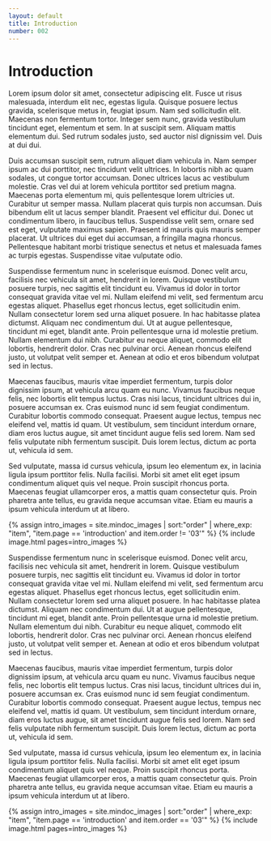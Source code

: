 ```yaml
---
layout: default
title: Introduction
number: 002
---
```

# Introduction

Lorem ipsum dolor sit amet, consectetur adipiscing elit. Fusce ut risus malesuada, interdum elit nec, egestas ligula. Quisque posuere lectus gravida, scelerisque metus in, feugiat ipsum. Nam sed sollicitudin elit. Maecenas non fermentum tortor. Integer sem nunc, gravida vestibulum tincidunt eget, elementum et sem. In at suscipit sem. Aliquam mattis elementum dui. Sed rutrum sodales justo, sed auctor nisl dignissim vel. Duis at dui dui.

Duis accumsan suscipit sem, rutrum aliquet diam vehicula in. Nam semper ipsum ac dui porttitor, nec tincidunt velit ultrices. In lobortis nibh ac quam sodales, ut congue tortor accumsan. Donec ultrices lacus ac vestibulum molestie. Cras vel dui at lorem vehicula porttitor sed pretium magna. Maecenas porta elementum mi, quis pellentesque lorem ultricies ut. Curabitur ut semper massa. Nullam placerat quis turpis non accumsan. Duis bibendum elit ut lacus semper blandit. Praesent vel efficitur dui. Donec ut condimentum libero, in faucibus tellus. Suspendisse velit sem, ornare sed est eget, vulputate maximus sapien. Praesent id mauris quis mauris semper placerat. Ut ultrices dui eget dui accumsan, a fringilla magna rhoncus. Pellentesque habitant morbi tristique senectus et netus et malesuada fames ac turpis egestas. Suspendisse vitae vulputate odio.

Suspendisse fermentum nunc in scelerisque euismod. Donec velit arcu, facilisis nec vehicula sit amet, hendrerit in lorem. Quisque vestibulum posuere turpis, nec sagittis elit tincidunt eu. Vivamus id dolor in tortor consequat gravida vitae vel mi. Nullam eleifend mi velit, sed fermentum arcu egestas aliquet. Phasellus eget rhoncus lectus, eget sollicitudin enim. Nullam consectetur lorem sed urna aliquet posuere. In hac habitasse platea dictumst. Aliquam nec condimentum dui. Ut at augue pellentesque, tincidunt mi eget, blandit ante. Proin pellentesque urna id molestie pretium. Nullam elementum dui nibh. Curabitur eu neque aliquet, commodo elit lobortis, hendrerit dolor. Cras nec pulvinar orci. Aenean rhoncus eleifend justo, ut volutpat velit semper et. Aenean at odio et eros bibendum volutpat sed in lectus.

Maecenas faucibus, mauris vitae imperdiet fermentum, turpis dolor dignissim ipsum, at vehicula arcu quam eu nunc. Vivamus faucibus neque felis, nec lobortis elit tempus luctus. Cras nisi lacus, tincidunt ultrices dui in, posuere accumsan ex. Cras euismod nunc id sem feugiat condimentum. Curabitur lobortis commodo consequat. Praesent augue lectus, tempus nec eleifend vel, mattis id quam. Ut vestibulum, sem tincidunt interdum ornare, diam eros luctus augue, sit amet tincidunt augue felis sed lorem. Nam sed felis vulputate nibh fermentum suscipit. Duis lorem lectus, dictum ac porta ut, vehicula id sem.

Sed vulputate, massa id cursus vehicula, ipsum leo elementum ex, in lacinia ligula ipsum porttitor felis. Nulla facilisi. Morbi sit amet elit eget ipsum condimentum aliquet quis vel neque. Proin suscipit rhoncus porta. Maecenas feugiat ullamcorper eros, a mattis quam consectetur quis. Proin pharetra ante tellus, eu gravida neque accumsan vitae. Etiam eu mauris a ipsum vehicula interdum ut at libero.

<!-- {% assign intro_images = site.mindoc_images | sort:"order" | where: "page", "introduction" %} -->
{% assign intro_images = site.mindoc_images | sort:"order" | where_exp: "item", "item.page == 'introduction' and item.order != '03'" %}
{% include image.html pages=intro_images %}

Suspendisse fermentum nunc in scelerisque euismod. Donec velit arcu, facilisis nec vehicula sit amet, hendrerit in lorem. Quisque vestibulum posuere turpis, nec sagittis elit tincidunt eu. Vivamus id dolor in tortor consequat gravida vitae vel mi. Nullam eleifend mi velit, sed fermentum arcu egestas aliquet. Phasellus eget rhoncus lectus, eget sollicitudin enim. Nullam consectetur lorem sed urna aliquet posuere. In hac habitasse platea dictumst. Aliquam nec condimentum dui. Ut at augue pellentesque, tincidunt mi eget, blandit ante. Proin pellentesque urna id molestie pretium. Nullam elementum dui nibh. Curabitur eu neque aliquet, commodo elit lobortis, hendrerit dolor. Cras nec pulvinar orci. Aenean rhoncus eleifend justo, ut volutpat velit semper et. Aenean at odio et eros bibendum volutpat sed in lectus.

Maecenas faucibus, mauris vitae imperdiet fermentum, turpis dolor dignissim ipsum, at vehicula arcu quam eu nunc. Vivamus faucibus neque felis, nec lobortis elit tempus luctus. Cras nisi lacus, tincidunt ultrices dui in, posuere accumsan ex. Cras euismod nunc id sem feugiat condimentum. Curabitur lobortis commodo consequat. Praesent augue lectus, tempus nec eleifend vel, mattis id quam. Ut vestibulum, sem tincidunt interdum ornare, diam eros luctus augue, sit amet tincidunt augue felis sed lorem. Nam sed felis vulputate nibh fermentum suscipit. Duis lorem lectus, dictum ac porta ut, vehicula id sem.

Sed vulputate, massa id cursus vehicula, ipsum leo elementum ex, in lacinia ligula ipsum porttitor felis. Nulla facilisi. Morbi sit amet elit eget ipsum condimentum aliquet quis vel neque. Proin suscipit rhoncus porta. Maecenas feugiat ullamcorper eros, a mattis quam consectetur quis. Proin pharetra ante tellus, eu gravida neque accumsan vitae. Etiam eu mauris a ipsum vehicula interdum ut at libero.

{% assign intro_images = site.mindoc_images | sort:"order" | where_exp: "item", "item.page == 'introduction' and item.order == '03'" %}
{% include image.html pages=intro_images %}
